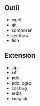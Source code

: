 ## Outil

- wget
- git
- composer
- symfony
- fish


## Extension

- zip
- intl
- pdo
- pdo_pgsql
- xdebug
- redis
- imagick